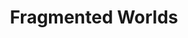 ---
title: Fragmented Worlds
_hide_content: true
description_markdown: >-
  Fragmented Worlds&nbsp; is a series of works capturing&nbsp; a sense of loss,
  a nostalgia for lost origins which simultaneously hint at new beginnings,
  discovering unseen places some of which are within our imagination. Images are
  collaged together from different&nbsp; experiences rather than a product of
  stark reality. The found surface itself has a past, marked, textured,
  battered, worn out hence marking time whilst the irregular edges suggest a
  continuity beyond what can be viewed.
permalink: /paintings/fragmented-worlds/
archive: false
_gallery_date: 2016-05-01 00:00:00
main_image_path: /assets/images/3637-screen-copy.jpg
images:
  - image_path: /assets/images/3619-screen-copy.jpg
    image_title: Mariko in the cave
    image_description: 'Oil on found wood, H33 W43.5, 2020'
  - image_path: /assets/images/3632-screen-copy.jpg
    image_title: Magnolia windows
    image_description: 'Oil on found wood,  H33 W30.5, 2020'
  - image_path: /assets/images/3644-screen-copy.jpg
    image_title: Grihoshova
    image_description: 'Oil on found wood, H64 W30.5'
  - image_path: /assets/images/3637-screen-copy.jpg
    image_title: The Banana Painting
    image_description: 'Oil on found wood, H51 W46, 2020'
  - image_path: /assets/images/3624-screen-copy.jpg
    image_title: When we got to Angle Tarn
    image_description: 'Oil on found wood, H33 X W30.5, 2020'
  - image_path: /assets/images/3628-screen-copy.jpg
    image_title: A Forager's Dream *NFS*
    image_description: 'Oil on found wood, H33 X W33, 2020'
  - image_path: /assets/I never promised you a rose garden copy.jpg
    image_title: I never promised you a rose garden *SOLD*
    image_description: 'Oil on found wood, shells,  H53 W45.5 D3, 2019'
  - image_path: /assets/Life is elsewhere copy.jpg
    image_title: Life is Elsewhere
    image_description: 'Oil on found wood, shell,  H32 W26 , 2019'
  - image_path: /assets/The house he grew up in copy.jpg
    image_title: The house he grew up in
    image_description: 'Oil on found wood, H30 W29, 2019'
  - image_path: /assets/images/57880c5943af5.jpg
    image_title: Curtain Call
    image_description: 'Oil on Found Wood, H32.5 W25.5, 2017'
  - image_path: /assets/images/57880aeee9cf7.jpg
    image_title: Cock Fighting
    image_description: 'Oil on Found Wood, H32.5 W31 , 2016'
  - image_path: /assets/images/5964dc1c2325a.jpg
    image_title: Perfect Ambassador
    image_description: 'Oil on Found Wood, H27 W27, 2017'
  - image_path: /assets/images/5964db500acf2.jpg
    image_title: Dolls are a Part
    image_description: 'Oil on Found Wood, H27 W27  2017'
  - image_path: /assets/images/57880bb94a963.jpg
    image_title: Bogainvillea Clown
    image_description: 'Oil on found wood, H34.5 W31, 2017'
  - image_path: /assets/images/5964df6ac6d7b.jpg
    image_title: Solid Uncertainty
    image_description: 'Oil on found wood, W42 L37, 2017'
  - image_path: /assets/images/57880cf652f12.jpg
    image_title: Jam Lilies
    image_description: 'Oil on Found Wood, H25.5 W32,  2017'
  - image_path: /assets/images/5964dd73cc28f.jpg
    image_title: Rani Victoria
    image_description: 'Oil on found wood, H27 W29, 2017'
  - image_path: /assets/images/5964defb95136.jpg
    image_title: Wooden Ships
    image_description: 'Oil on found Wood, W34.5 H27.5, 2017'
  - image_path: /assets/images/57880d6dba1f4.jpg
    image_title: Ordinary Girl
    image_description: 'Oil on found wood, W38 L32.5, 2016'
  - image_path: /assets/images/586ad7d977a1a.jpg
    image_title: Something in the Way
    image_description: 'Oil and paper on Found Wood, W38 L37, 2017'
  - image_path: /assets/images/586ad25bc4595.jpg
    image_title: A Sailor's Life *SOLD*
    image_description: 'Oil on found wood, W52 L40, 2017'
_options:
  image_path:
    width: 1200
    height: 1200
    resize_style: contain
    mime_type: image/jpeg
  main_image_path:
    width: 1200
    height: 800
    resize_style: contain
    mime_type: image/jpeg
_comments:
  title: Gallery title
  permalink: Be careful editing this
  main_image_path: Image used to represent your gallery
  images: Add and edit your gallery images here
  image_description: May only be used in the close up of an image
---